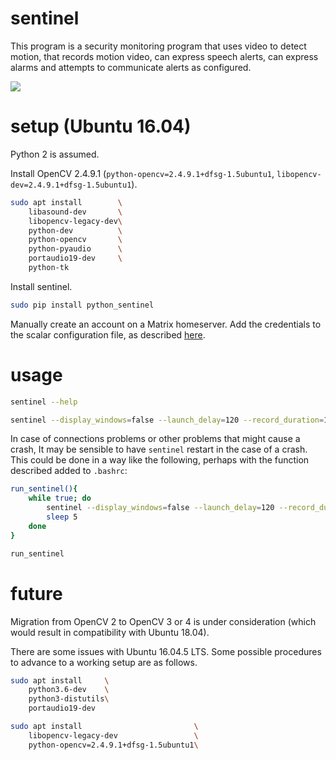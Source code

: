 # sentinel

This program is a security monitoring program that uses video to detect motion, that records motion video, can express speech alerts, can express alarms and attempts to communicate alerts as configured.

![](https://raw.githubusercontent.com/wdbm/sentinel/master/media/motion_detection.gif)

# setup (Ubuntu 16.04)

Python 2 is assumed.

Install OpenCV 2.4.9.1 (`python-opencv=2.4.9.1+dfsg-1.5ubuntu1`, `libopencv-dev=2.4.9.1+dfsg-1.5ubuntu1`).

```Bash
sudo apt install        \
    libasound-dev       \
    libopencv-legacy-dev\
    python-dev          \
    python-opencv       \
    python-pyaudio      \
    portaudio19-dev     \
    python-tk
```

Install sentinel.

```Bash
sudo pip install python_sentinel
```

Manually create an account on a Matrix homeserver. Add the credentials to the scalar configuration file, as described [here](https://github.com/wdbm/scalar).

# usage

```Bash
sentinel --help
```

```Bash
sentinel --display_windows=false --launch_delay=120 --record_duration=15 --message=true
```

In case of connections problems or other problems that might cause a crash, It may be sensible to have `sentinel` restart in the case of a crash. This could be done in a way like the following, perhaps with the function described added to `.bashrc`:

```Bash
run_sentinel(){
    while true; do
        sentinel --display_windows=false --launch_delay=120 --record_duration=15 --message=true
        sleep 5
    done
}

run_sentinel
```

# future

Migration from OpenCV 2 to OpenCV 3 or 4 is under consideration (which would result in compatibility with Ubuntu 18.04).

There are some issues with Ubuntu 16.04.5 LTS. Some possible procedures to advance to a working setup are as follows.

```Bash
sudo apt install     \
    python3.6-dev    \
    python3-distutils\
    portaudio19-dev
```

```Bash
sudo apt install                         \
    libopencv-legacy-dev                 \
    python-opencv=2.4.9.1+dfsg-1.5ubuntu1\
```
